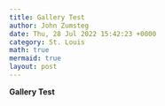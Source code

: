 ```yaml
---
title: Gallery Test
author: John Zumsteg
date: Thu, 28 Jul 2022 15:42:23 +0000
category: St. Louis
math: true
mermaid: true
layout: post
---
```

**Gallery Test**   
